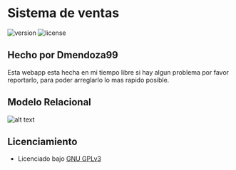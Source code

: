 # Sistema de ventas

![version](https://img.shields.io/badge/version-0.1.0-blue.svg) ![license](https://img.shields.io/badge/license-GNU_GPLv3-blue.svg)

## Hecho por Dmendoza99

Esta webapp esta hecha en mi tiempo libre si hay algun problema por favor reportarlo, para poder arreglarlo lo mas rapido posible.

## Modelo Relacional

![alt text](https://raw.githubusercontent.com/Dmendoza99/posine/master/Modelo%20de%20la%20base%20de%20datos.png?token=AHIBVQFMOIX3JEEXVITQL525D3BBQ "Modelo Relacional")

## Licenciamiento

- Licenciado bajo [GNU GPLv3](https://github.com/Dmendoza99/posine/blob/master/LICENSE)
